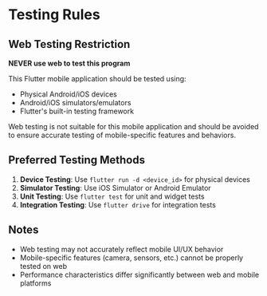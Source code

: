 # Testing Rules

## Web Testing Restriction

**NEVER use web to test this program**

This Flutter mobile application should be tested using:
- Physical Android/iOS devices
- Android/iOS simulators/emulators
- Flutter's built-in testing framework

Web testing is not suitable for this mobile application and should be avoided to ensure accurate testing of mobile-specific features and behaviors.

## Preferred Testing Methods

1. **Device Testing**: Use `flutter run -d <device_id>` for physical devices
2. **Simulator Testing**: Use iOS Simulator or Android Emulator
3. **Unit Testing**: Use `flutter test` for unit and widget tests
4. **Integration Testing**: Use `flutter drive` for integration tests

## Notes

- Web testing may not accurately reflect mobile UI/UX behavior
- Mobile-specific features (camera, sensors, etc.) cannot be properly tested on web
- Performance characteristics differ significantly between web and mobile platforms